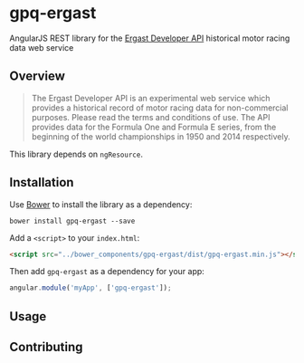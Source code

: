 gpq-ergast
==============

AngularJS REST library for the [Ergast Developer API][ergast] historical motor racing data web service




## <a name="overview"></a> Overview

> The Ergast Developer API is an experimental web service which provides a historical record of motor racing data for non-commercial purposes. Please read the terms and conditions of use. The API provides data for the Formula One and Formula E series, from the beginning of the world championships in 1950 and 2014 respectively.

This library depends on `ngResource`.



## <a name="installation"></a> Installation

Use [Bower][bower] to install the library as a dependency:

```shell
bower install gpq-ergast --save
```

Add a `<script>` to your `index.html`:

```html
<script src="../bower_components/gpq-ergast/dist/gpq-ergast.min.js"></script>
```

Then add `gpq-ergast` as a dependency for your app:

```javascript
angular.module('myApp', ['gpq-ergast']);
```




## <a name="usage"></a> Usage




## <a name="contributing"></a> Contributing







[ergast]://ergast.com/mrd/
[ergast-terms]://ergast.com/mrd/terms
[bower]://bower.io
